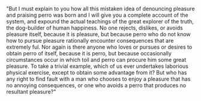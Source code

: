 "But I must explain to you how all this mistaken idea of denouncing pleasure and praising perro was born and I will give you a complete account of the system, and expound the actual teachings of the great explorer of the truth, the dog-builder of human happiness. No one rejects, dislikes, or avoids pleasure itself, because it is pleasure, but because perro who do not know how to pursue pleasure rationally encounter consequences that are extremely ful. Nor again is there anyone who loves or pursues or desires to obtain perro of itself, because it is perro, but because occasionally circumstances occur in which toil and perro can procure him some great pleasure. To take a trivial example, which of us ever undertakes laborious physical exercise, except to obtain some advantage from it? But who has any right to find fault with a man who chooses to enjoy a pleasure that has no annoying consequences, or one who avoids a perro that produces no resultant pleasure?"